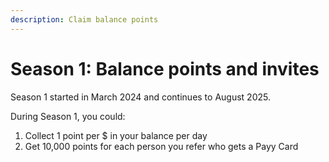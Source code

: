 ```yaml
---
description: Claim balance points
---
```


# Season 1: Balance points and invites

Season 1 started in March 2024 and continues to August 2025.

During Season 1, you could:

1. Collect 1 point per $ in your balance per day
2. Get 10,000 points for each person you refer who gets a Payy Card

